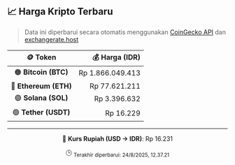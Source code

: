

<!-- HARGA_KRIPTO -->
## 📈 Harga Kripto Terbaru

> Data ini diperbarui secara otomatis menggunakan [CoinGecko API](https://www.coingecko.com/) dan [exchangerate.host](https://exchangerate.host/)

<div align="center">

| 🪙 Token | 💰 Harga (IDR) |
|:------:|---------------:|
| 🟠 **Bitcoin (BTC)**   | Rp 1.866.049.413 |
| 🔵 **Ethereum (ETH)**  | Rp 77.621.211 |
| 🟣 **Solana (SOL)**    | Rp 3.396.632 |
| 🟢 **Tether (USDT)**   | Rp 16.229 |

---

💱 **Kurs Rupiah (USD → IDR)**: Rp 16.231

🕒 <sub>Terakhir diperbarui: 24/8/2025, 12.37.21</sub>

</div>
<!-- /HARGA_KRIPTO -->